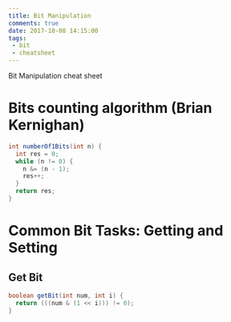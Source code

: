 ```yaml
---
title: Bit Manipulation
comments: true
date: 2017-10-08 14:15:00
tags:
 - bit
 - cheatsheet
---
```

Bit Manipulation cheat sheet
<!-- more -->

# Bits counting algorithm (Brian Kernighan)

```java
int numberOf1Bits(int n) {
  int res = 0;
  while (n != 0) {
    n &= (n - 1);
    res++;
  }
  return res;
}
```

# Common Bit Tasks: Getting and Setting

## Get Bit

```java
boolean getBit(int num, int i) {
  return (((num & (1 << i))) != 0);
}
```
